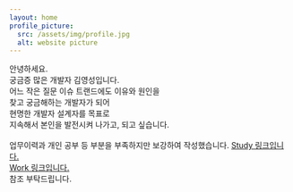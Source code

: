 ```yaml
---
layout: home
profile_picture:
  src: /assets/img/profile.jpg
  alt: website picture
---
```


<p>
안녕하세요. <br>
궁금증 많은 개발자 김영성입니다. <br>
어느 작은 질문 이슈 트랜드에도 이유와 원인을 <br>
찾고 궁금해하는 개발자가 되어 <br>
현명한 개발자 설계자를 목표로 <br>
지속해서 본인을 발전시켜 나가고, 되고 싶습니다. <br>
  
<br>
업무이력과 개인 공부 등 부분을 부족하지만 보강하여 작성했습니다.
<a class="page-link" href="http://dudtjd7820.github.io/blog">Study 링크입니다.</a>
<br>
<a class="page-link" href="http://dudtjd7820.github.io/work"> Work 링크입니다.</a>
<br>
참조 부탁드립니다.
  
<br><br>

<br><br>


</p>

<p>

</p>
